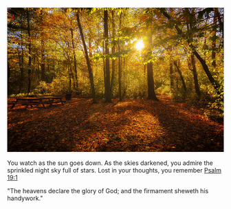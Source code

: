 ![Sunset Forest](../../../assets/sunset-forest.jpg)

You watch as the sun goes down. As the skies darkened, you admire the sprinkled night sky full of stars.
Lost in your thoughts, you remember [Psalm 19:1](https://www.kingjamesbibleonline.org/Psalms-19-1/)

"The heavens declare the glory of God; and the firmament sheweth his handywork."
